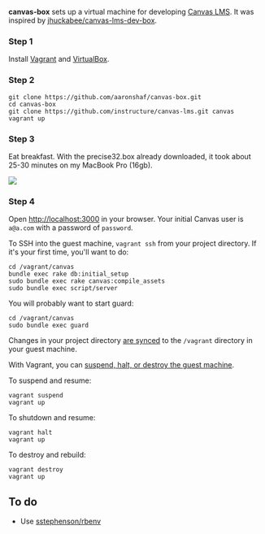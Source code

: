 **canvas-box** sets up a virtual machine for developing [Canvas LMS](https://github.com/instructure/canvas-lms). It was inspired by [jhuckabee/canvas-lms-dev-box](https://github.com/jhuckabee/canvas-lms-dev-box/).

### Step 1
Install [Vagrant](http://www.vagrantup.com/) and [VirtualBox](https://www.virtualbox.org/wiki/Downloads).

### Step 2
```
git clone https://github.com/aaronshaf/canvas-box.git
cd canvas-box
git clone https://github.com/instructure/canvas-lms.git canvas
vagrant up
```

### Step 3
Eat breakfast. With the precise32.box already downloaded, it took about 25-30 minutes on my MacBook Pro (16gb).

<img src="http://www.minutedeli.com/breakfast.jpg" />

### Step 4

Open [http://localhost:3000](http://localhost:3000) in your browser. Your initial Canvas user is ```a@a.com``` with a password of ```password```.

To SSH into the guest machine, ```vagrant ssh``` from your project directory. If it's your first time, you'll want to do:

```
cd /vagrant/canvas
bundle exec rake db:initial_setup
sudo bundle exec rake canvas:compile_assets
sudo bundle exec script/server
```

 You will probably want to start guard:

```
cd /vagrant/canvas
sudo bundle exec guard
```

Changes in your project directory [are synced](http://docs.vagrantup.com/v2/getting-started/synced_folders.html) to the ```/vagrant``` directory in your guest machine.

With Vagrant, you can [suspend, halt, or destroy the guest machine](http://docs.vagrantup.com/v2/getting-started/teardown.html).

To suspend and resume:

```
vagrant suspend
vagrant up
```

To shutdown and resume:

```
vagrant halt
vagrant up
```

To destroy and rebuild:


```
vagrant destroy
vagrant up
```

## To do

* Use [sstephenson/rbenv](https://github.com/sstephenson/rbenv)